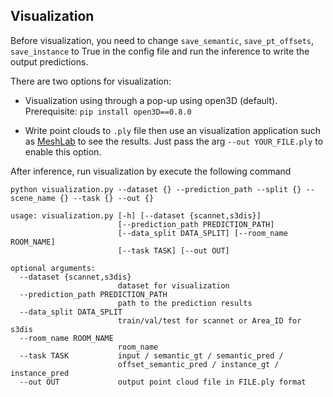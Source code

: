 ## Visualization

Before visualization, you need to change ``save_semantic``, ``save_pt_offsets``, ``save_instance`` to True in the config file and run the inference to write the output predictions.

There are two options for visualization:

- Visualization using through a pop-up using open3D (default). Prerequisite: ``pip install open3D==0.8.0``

- Write point clouds to ``.ply`` file then use an visualization application such as [MeshLab](https://www.meshlab.net/) to see the results. Just pass the arg ``--out YOUR_FILE.ply`` to enable this option. 

After inference, run visualization by execute the following command

```
python visualization.py --dataset {} --prediction_path --split {} --scene_name {} --task {} --out {}

usage: visualization.py [-h] [--dataset {scannet,s3dis}]
                        [--prediction_path PREDICTION_PATH]
                        [--data_split DATA_SPLIT] [--room_name ROOM_NAME]
                        [--task TASK] [--out OUT]

optional arguments:
  --dataset {scannet,s3dis}
                        dataset for visualization
  --prediction_path PREDICTION_PATH
                        path to the prediction results
  --data_split DATA_SPLIT
                        train/val/test for scannet or Area_ID for s3dis
  --room_name ROOM_NAME
                        room_name
  --task TASK           input / semantic_gt / semantic_pred /
                        offset_semantic_pred / instance_gt / instance_pred
  --out OUT             output point cloud file in FILE.ply format
```



